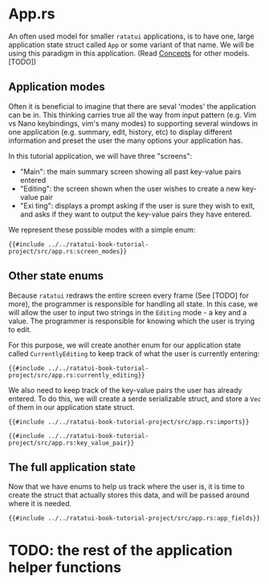 # App.rs

An often used model for smaller `ratatui` applications, is to have one, large application state struct called `App` or some variant of that name. We will be using this paradigm in this application.
(Read [Concepts]() for other models. [TODO])

## Application modes
Often it is beneficial to imagine that there are seval 'modes' the application can be in. This thinking carries true all the way from input pattern (e.g. Vim vs Nano keybindings, vim's many modes) to supporting several windows in one application (e.g. summary, edit, history, etc) to display different information and preset the user the many options your application has. 

In this tutorial application, we will have three "screens":
- "Main": the main summary screen showing all past key-value pairs entered
- "Editing": the screen shown when the user wishes to create a new key-value pair
- "Exi
ting": displays a prompt asking if the user is sure they wish to exit, and asks if they want to output the key-value pairs they have entered.

We represent these possible modes with a simple enum:

```rust,no_run,noplayground
{{#include ../../ratatui-book-tutorial-project/src/app.rs:screen_modes}}
```

## Other state enums
Because `ratatui` redraws the entire screen every frame (See [TODO] for more), the programmer is responsible for handling all state. In this case, we will allow the user to input two strings in the `Editing` mode - a key and a value. The programmer is responsible for knowing which the user is trying to edit. 

For this purpose, we will create another enum for our application state called `CurrentlyEditing` to keep track of what the user is currently entering:

```rust,no_run,noplayground
{{#include ../../ratatui-book-tutorial-project/src/app.rs:currently_editing}}
```

We also need to keep track of the key-value pairs the user has already entered. To do this, we will create a serde serializable struct, and store a `Vec` of them in our application state struct.

```rust,no_run,noplayground
{{#include ../../ratatui-book-tutorial-project/src/app.rs:imports}}
```
```rust,no_run,noplayground
{{#include ../../ratatui-book-tutorial-project/src/app.rs:key_value_pair}}
```



## The full application state
Now that we have enums to help us track where the user is, it is time to create the struct that actually stores this data, and will be passed around where it is needed.

```rust,no_run,noplayground
{{#include ../../ratatui-book-tutorial-project/src/app.rs:app_fields}}
```

# TODO: the rest of the application helper functions

